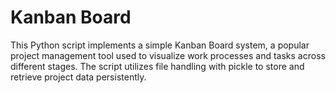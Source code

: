 # Kanban Board
This Python script implements a simple Kanban Board system, a popular project management tool used to visualize work processes and tasks across different stages. The script utilizes file handling with pickle to store and retrieve project data persistently.
